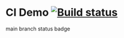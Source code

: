 # CI Demo [![Build status](https://ci.appveyor.com/api/projects/status/oavthq6jvxp1ab7t?svg=true)](https://ci.appveyor.com/project/Tatyana0305/web-interface-testing-selenium-and-selenide)
main branch status badge